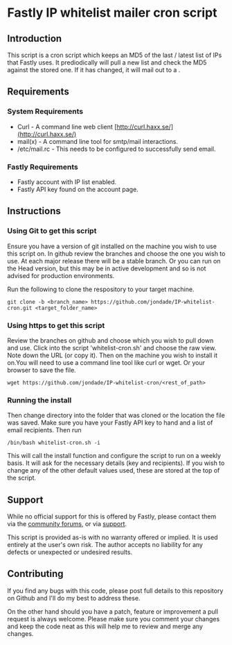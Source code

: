 # Fastly IP whitelist mailer cron script

## Introduction

This script is a cron script which keeps an MD5 of the last / latest list of IPs that Fastly uses.
It prediodically will pull a new list and check the MD5 against the stored one. If it has changed, 
it will mail out to a .

## Requirements

### System Requirements

* Curl - A command line web client [http://curl.haxx.se/](http://curl.haxx.se/)
* mail(x) - A command line tool for smtp/mail interactions.
* /etc/mail.rc - This needs to be configured to successfully send email.

### Fastly Requirements

* Fastly account with IP list enabled.
* Fastly API key found on the account page.

## Instructions

### Using Git to get this script

Ensure you have a version of git installed on the machine you wish to use this script on. In github 
review the branches and choose the one you wish to use. At each major release there will be a stable 
branch. Or you can run on the Head version, but this may be in active development and so is not advised 
for production environments. 

Run the following to clone the respository to your target machine.

```
git clone -b <branch_name> https://github.com/jondade/IP-whitelist-cron.git <target_folder_name>
```

### Using https to get this script

Review the branches on github and choose which you wish to pull down and use. Click into the script 
'whitelist-cron.sh' and choose the raw view. Note down the URL (or copy it). Then on the machine you 
wish to install it on.You will need to use a command line tool like curl or wget. Or your browser to save the file.

```
wget https://github.com/jondade/IP-whitelist-cron/<rest_of_path>
```

### Running the install

Then change directory into the folder that was cloned or the location the file was saved. Make sure you have your Fastly API key to hand 
and a list of email recipients. Then run

```
/bin/bash whitelist-cron.sh -i
```

This will call the install function and configure the script to run on a weekly basis. It will ask 
for the necessary details (key and recipients). If you wish to change any of the other default values used, these 
are stored at the top of the script.

## Support

While no official support for this is offered by Fastly, please contact them via the [community forums](https://community.fastly.com/), 
or via [support](mailto:support@fastly.com). 

This script is provided as-is with no warranty offered or implied. It is used entirely at the user's own risk. The author 
accepts no liability for any defects or unexpected or undesired results.

## Contributing
If you find any bugs with this code, please post full details to this repository on Github and I'll do my best to address these.

On the other hand should you have a patch, feature or improvement a pull request is always welcome. Please make sure you comment your changes and keep the code neat as this will help me to review and merge any changes.